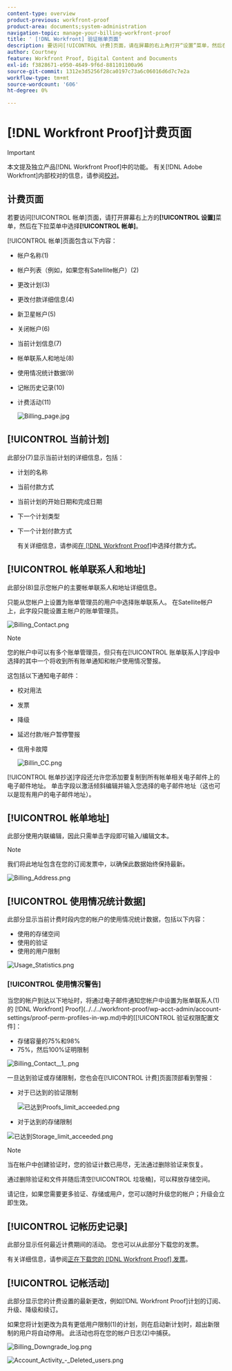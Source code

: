 ```yaml
---
content-type: overview
product-previous: workfront-proof
product-area: documents;system-administration
navigation-topic: manage-your-billing-workfront-proof
title: ' [!DNL Workfront] 验证帐单页面'
description: 要访问[!UICONTROL 计费]页面，请在屏幕的右上角打开“设置”菜单，然后在下拉菜单中选择“计费”。
author: Courtney
feature: Workfront Proof, Digital Content and Documents
exl-id: f3828671-e950-4649-9f6d-881101100a96
source-git-commit: 1312e3d5256f28ca0197c73a6c06016d6d7c7e2a
workflow-type: tm+mt
source-wordcount: '606'
ht-degree: 0%

---
```


# [!DNL Workfront Proof]计费页面

>[!IMPORTANT]
>
>本文提及独立产品[!DNL Workfront Proof]中的功能。 有关[!DNL Adobe Workfront]内部校对的信息，请参阅[校对](../../../review-and-approve-work/proofing/proofing.md)。

## 计费页面

若要访问[!UICONTROL 帐单]页面，请打开屏幕右上方的&#x200B;**[!UICONTROL 设置]**&#x200B;菜单，然后在下拉菜单中选择&#x200B;**[!UICONTROL 帐单]**。

[!UICONTROL 帐单]页面包含以下内容：

* 帐户名称(1)
* 帐户列表（例如，如果您有Satellite帐户）(2)
* 更改计划(3)
* 更改付款详细信息(4)
* 新卫星帐户(5)
* 关闭帐户(6)
* 当前计划信息(7)
* 帐单联系人和地址(8)
* 使用情况统计数据(9)
* 记帐历史记录(10)
* 计费活动(11)

  ![Billing_page.jpg](assets/billing-page-350x315.jpg)

## [!UICONTROL 当前计划]

此部分(7)显示当前计划的详细信息，包括：

* 计划的名称
* 当前付款方式
* 当前计划的开始日期和完成日期
* 下一个计划类型
* 下一个计划付款方式

  有关详细信息，请参阅[在 [!DNL Workfront Proof]](../../../workfront-proof/wp-billingsettings/manage-your-billing/choose-payment-method-in-wp.md)中选择付款方式。

## [!UICONTROL 帐单联系人和地址]

此部分(8)显示您帐户的主要帐单联系人和地址详细信息。

只能从您帐户上设置为账单管理员的用户中选择账单联系人。 在Satellite帐户上，此字段只能设置主帐户的账单管理员。

![Billing_Contact.png](assets/billing-contact-350x137.png)

>[!NOTE]
>
> 您的帐户中可以有多个账单管理员，但只有在[!UICONTROL 账单联系人]字段中选择的其中一个将收到所有账单通知和帐户使用情况警报。

这包括以下通知电子邮件：

* 校对用法
* 发票
* 降级
* 延迟付款/帐户暂停警报
* 信用卡故障

  ![Billin_CC.png](assets/billin-cc-350x103.png)

[!UICONTROL 帐单抄送]字段还允许您添加要复制到所有帐单相关电子邮件上的电子邮件地址。 单击字段以激活倾斜编辑并输入您选择的电子邮件地址（这也可以是现有用户的电子邮件地址）。

## [!UICONTROL 帐单地址]

此部分使用内联编辑，因此只需单击字段即可输入/编辑文本。

>[!NOTE]
>
> 我们将此地址包含在您的订阅发票中，以确保此数据始终保持最新。

![Billing_Address.png](assets/billing-address-350x199.png)

## [!UICONTROL 使用情况统计数据]

此部分显示当前计费时段内您的帐户的使用情况统计数据，包括以下内容：

* 使用的存储空间
* 使用的验证
* 使用的用户限制

![Usage_Statistics.png](assets/usage-statistics-350x51.png)

### [!UICONTROL 使用情况警告]

当您的帐户到达以下地址时，将通过电子邮件通知您帐户中设置为账单联系人(1)的 [!DNL Workfront] Proof](../../../workfront-proof/wp-acct-admin/account-settings/proof-perm-profiles-in-wp.md)中的[[!UICONTROL 验证权限配置文件]：

* 存储容量的75%和98%
* 75%，然后100%证明限制

![Billing_Contact__1_.png](assets/billing-contact--1--350x74.png)

一旦达到验证或存储限制，您也会在[!UICONTROL 计费]页面顶部看到警报：

* 对于已达到的验证限制

  ![已达到Proofs_limit_acceeded.png](assets/proofs-limit-reached-350x65.png)

* 对于达到的存储限制

![已达到Storage_limit_acceeded.png](assets/storage-limit-reached-350x65.png)

>[!NOTE]
>
>当在帐户中创建验证时，您的验证计数已用尽，无法通过删除验证来恢复。

通过删除验证和文件并随后清空[!UICONTROL 垃圾桶]，可以释放存储空间。

请记住，如果您需要更多验证、存储或用户，您可以随时升级您的帐户；升级会立即生效。

## [!UICONTROL 记帐历史记录]

此部分显示任何最近计费期间的活动。 您也可以从此部分下载您的发票。

有关详细信息，请参阅[正在下载您的 [!DNL Workfront Proof] 发票](../../../workfront-proof/wp-billingsettings/manage-your-billing/download-wp-invoice.md)。

## [!UICONTROL 记帐活动]

此部分显示您的计费设置的最新更改，例如[!DNL Workfront Proof]计划的订阅、升级、降级和续订。

如果您将计划更改为具有更低用户限制(1)的计划，则在启动新计划时，超出新限制的用户将自动停用。 此活动也将在您的帐户日志(2)中捕获。

![Billing_Downgrade_log.png](assets/billing-downgrade-log-350x45.png)

![Account_Activity_-_Deleted_users.png](assets/account-activity---deleted-users-350x94.png)
